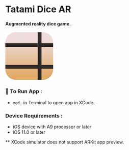 # Tatami Dice AR

#### Augmented reality dice game.

<img src="Tatami/Assets.xcassets/Tatami_App_Icon.imageset/Tatami_App_Icon.png" alt="Tatami AR App Icon" width="150" height="150"/>

### **🎲 To Run App :** 
- `xed.` in Terminal to open app in XCode.

### **Device Requirements :**

- iOS device with A9 processor or later
- iOS 11.0 or later

** XCode simulator does not support ARKit app preview.
